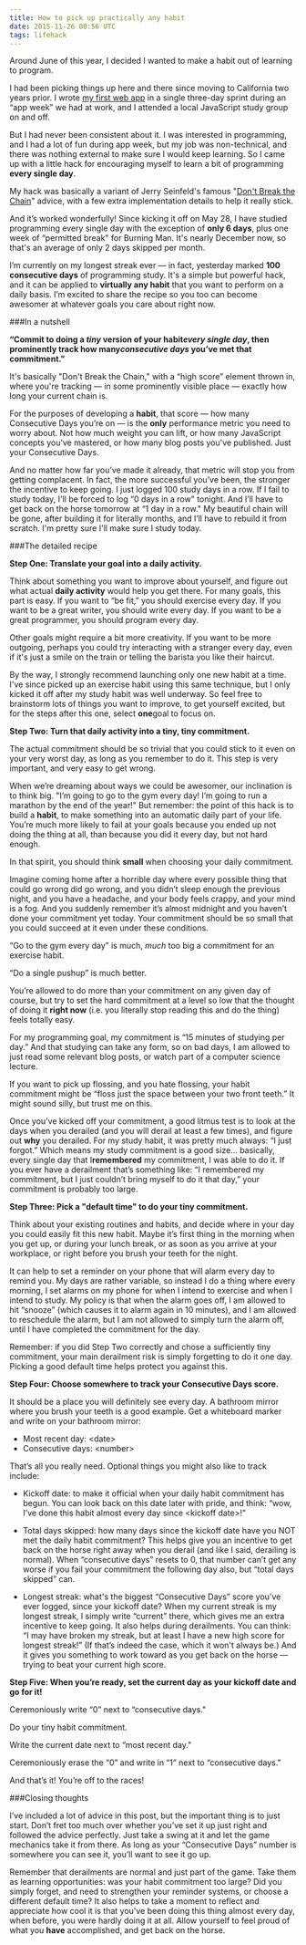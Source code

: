 ```yaml
---
title: How to pick up practically any habit
date: 2015-11-26 00:56 UTC
tags: lifehack
---
```


Around June of this year, I decided I wanted to make a habit out of learning to program.

I had been picking things up here and there since moving to California two years prior. I wrote [my first web app](https://github.com/yaliceme/cube) in a single three-day sprint during an “app week” we had at work, and I attended a local JavaScript study group on and off.
 
But I had never been consistent about it. I was interested in programming, and I had a lot of fun during app week, but my job was non-technical, and there was nothing external to make sure I would keep learning. So I came up with a little hack for encouraging myself to learn a bit of programming **every single day**.

My hack was basically a variant of Jerry Seinfeld's famous "[Don't Break the Chain](http://lifehacker.com/281626/jerry-seinfelds-productivity-secret)" advice, with a few extra implementation details to help it really stick.

And it’s worked wonderfully! Since kicking it off on May 28, I have studied programming every single day with the exception of ​**only 6 days**​, plus one week of “permitted break" for Burning Man. It's nearly December now, so that's an average of only 2 days skipped per month.
 
I’m currently on my longest streak ever &mdash; in fact, yesterday marked **100 consecutive days** of programming study. It's a simple but powerful hack, and it can be applied to **virtually any habit** that you want to perform on a daily basis. I’m excited to share the recipe so you too can become awesomer at whatever goals you care about right now.

###In a nutshell
 
**“Commit to doing a *tiny* version of your habit ​*every single day*​, then prominently track how many ​*consecutive days*​ you’ve met that commitment."**
 
It's basically "Don't Break the Chain," with a “high score” element thrown in, where you're tracking &mdash; in some prominently visible place &mdash; exactly how long your current chain is. 

For the purposes of developing a **habit**, that score &mdash; how many Consecutive Days you’re on &mdash; is the **only** performance metric you need to worry about. Not how much weight you can lift, or how many JavaScript concepts you’ve mastered, or how many blog posts you've published. Just your Consecutive Days.

And no matter how far you’ve made it already, that metric will stop you from getting complacent. In fact, the more successful you’ve been, the stronger the incentive to keep going. I just logged 100 study days in a row. If I fail to study today, I'll be forced to log “0 days in a row" tonight. And I’ll have to get back on the horse tomorrow at “1 day in a row." My beautiful chain will be gone, after building it for literally months, and I’ll have to rebuild it from scratch. I'm pretty sure I'll make sure I study today.
 
###The detailed recipe

**Step One: Translate your goal into a daily activity.** 

Think about something you want to improve about yourself, and figure out what actual **daily activity** would help you get there. For many goals, this part is easy. If you want to “be fit,” you should exercise every day. If you want to be a great writer, you should write every day. If you want to be a great programmer, you should program every day.
 
Other goals might require a bit more creativity. If you want to be more outgoing, perhaps you could try interacting with a stranger every day, even if it's just a smile on the train or telling the barista you like their haircut. 

By the way, I strongly recommend launching only one new habit at a time. I've since picked up an exercise habit using this same technique, but I only kicked it off after my study habit was well underway. So feel free to brainstorm lots of things you want to improve, to get yourself excited, but for the steps after this one, select ​**one**​ goal to focus on. 
 
**Step Two: Turn that daily activity into a tiny, tiny commitment.** 

The actual commitment should be so trivial that you could stick to it even on your very worst day, as long as you remember to do it. This step is very important, and very easy to get wrong. 

When we’re dreaming about ways we could be awesomer, our inclination is to think big. "I’m going to go to the gym every day! I’m going to run a marathon by the end of the year!" But remember: the point of this hack is to build a ​**habit**, to make something into an automatic daily part of your life. You’re much more likely to fail at your goals because you ended up not doing the thing at all, than because you did it every day, but not hard enough.
 
In that spirit, you should think ​**small**​ when choosing your daily commitment.
 
Imagine coming home after a horrible day where every possible thing that could go wrong did go wrong, and you didn’t sleep enough the previous night, and you have a headache, and your body feels crappy, and your mind is a fog. And you suddenly remember it’s almost midnight and you haven’t done your commitment yet today. Your commitment should be so small that you could succeed at it even under these conditions.
  
“Go to the gym every day” is much, *much* too big a commitment for an exercise habit.
 
“Do a single pushup” is much better.
 
You’re allowed to do more than your commitment on any given day of course, but try to set the hard commitment at a level so low that the thought of doing it **right now** (i.e. you literally stop reading this and do the thing) feels totally easy. 
 
For my programming goal, my commitment is “15 minutes of studying per day.” And that studying can take any form, so on bad days, I am allowed to just read some relevant blog posts, or watch part of a computer science lecture.
 
If you want to pick up flossing, and you hate flossing, your habit commitment might be “floss just the space between your two front teeth.” It might sound silly, but trust me on this.
 
Once you’ve kicked off your commitment, a good litmus test is to look at the days when you derailed (and you ​will​ derail at least a few times), and figure out ​**why**​ you derailed. For my study habit, it was pretty much always: “I just forgot.” Which means my study commitment is a good size… basically, every single day that I ​**remembered** my commitment, I was able to do it. If you ever have a derailment that’s something like: “I remembered my commitment, but I just couldn’t bring myself to do it that day,” your commitment is probably too large.
 
**Step Three: Pick a "default time" to do your tiny commitment.** 

Think about your existing routines and habits, and decide where in your day you could easily fit this new habit. Maybe it’s first thing in the morning when you get up, or during your lunch break, or as soon as you arrive at your workplace, or right before you brush your teeth for the night.

It can help to set a reminder on your phone that will alarm every day to remind you. My days are rather variable, so instead I do a thing where every morning, I set alarms on my phone for when I intend to exercise and when I intend to study. My policy is that when the alarm goes off, I am allowed to hit “snooze” (which causes it to alarm again in 10 minutes), and I am allowed to reschedule the alarm, but I am not allowed to simply turn the alarm off, until I have completed the commitment for the day.
 
Remember: if you did Step Two correctly and chose a sufficiently tiny commitment, your main derailment risk is simply forgetting to do it one day. Picking a good default time helps protect you against this. 
 
**Step Four: Choose somewhere to track your Consecutive Days score.** 

It should be a place you will definitely see every day. A bathroom mirror where you brush your teeth is a good example. Get a whiteboard marker and write on your bathroom mirror:
 
- Most recent day: \<date\>
- Consecutive days: \<number\>
 
That’s all you really need. Optional things you might also like to track include:
 
- Kickoff date: to make it official when your daily habit commitment has begun. You can look back on this date later with pride, and think: “wow, I’ve done this habit almost every day since \<kickoff date\>!"
 
- Total days skipped: how many days since the kickoff date have you NOT met the daily habit commitment? This helps give you an incentive to get back on the horse right away when you derail (and like I said, derailing is normal). When “consecutive days” resets to 0, that number can’t get any worse if you fail your commitment the following day also, but “total days skipped” can.
 
- Longest streak: what's the biggest “Consecutive Days” score you’ve ever logged, since your kickoff date? When my current streak is my longest streak, I simply write “current” there, which gives me an extra incentive to keep going. It also helps during derailments. You can think: “I may have broken my streak, but at least I have a new high score for longest streak!” (If that’s indeed the case, which it won't always be.) And it gives you something to work toward as you get back on the horse &mdash; trying to beat your current high score.

**Step Five: When you’re ready, set the current day as your kickoff date and go for it!**
 
Ceremoniously write “0” next to “consecutive days."
 
Do your tiny habit commitment.
 
Write the current date next to “most recent day."
 
Ceremoniously erase the “0” and write in “1” next to “consecutive days."
 
And that’s it! You’re off to the races!

###Closing thoughts
 
I’ve included a lot of advice in this post, but the important thing is to just start. Don’t fret too much over whether you’ve set it up just right and followed the advice perfectly. Just take a swing at it and let the game mechanics take it from there. As long as your “Consecutive Days” number is somewhere you can see it, you’ll want to see it go up.
 
Remember that derailments are normal and just part of the game. Take them as learning opportunities: was your habit commitment too large? Did you simply forget, and need to strengthen your reminder systems, or choose a different default time? It also helps to take a moment to reflect and appreciate how cool it is that you've been doing this thing almost every day, when before, you were hardly doing it at all. Allow yourself to feel proud of what you **have** accomplished, and get back on the horse.
